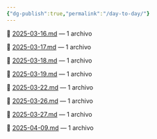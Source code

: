 ```yaml
---
{"dg-publish":true,"permalink":"/day-to-day/"}
---
```



<p><span>📂 <a class="internal-link" data-href="Day_to_Day/2025-03-16.md" href="Day_to_Day/2025-03-16.md" target="_blank" rel="noopener nofollow">2025-03-16.md</a> — 1 archivo</span></p><p><span>📂 <a class="internal-link" data-href="Day_to_Day/2025-03-17.md" href="Day_to_Day/2025-03-17.md" target="_blank" rel="noopener nofollow">2025-03-17.md</a> — 1 archivo</span></p><p><span>📂 <a class="internal-link" data-href="Day_to_Day/2025-03-18.md" href="Day_to_Day/2025-03-18.md" target="_blank" rel="noopener nofollow">2025-03-18.md</a> — 1 archivo</span></p><p><span>📂 <a class="internal-link" data-href="Day_to_Day/2025-03-19.md" href="Day_to_Day/2025-03-19.md" target="_blank" rel="noopener nofollow">2025-03-19.md</a> — 1 archivo</span></p><p><span>📂 <a class="internal-link" data-href="Day_to_Day/2025-03-22.md" href="Day_to_Day/2025-03-22.md" target="_blank" rel="noopener nofollow">2025-03-22.md</a> — 1 archivo</span></p><p><span>📂 <a class="internal-link" data-href="Day_to_Day/2025-03-26.md" href="Day_to_Day/2025-03-26.md" target="_blank" rel="noopener nofollow">2025-03-26.md</a> — 1 archivo</span></p><p><span>📂 <a class="internal-link" data-href="Day_to_Day/2025-03-27.md" href="Day_to_Day/2025-03-27.md" target="_blank" rel="noopener nofollow">2025-03-27.md</a> — 1 archivo</span></p><p><span>📂 <a class="internal-link" data-href="Day_to_Day/2025-04-09.md" href="Day_to_Day/2025-04-09.md" target="_blank" rel="noopener nofollow">2025-04-09.md</a> — 1 archivo</span></p>